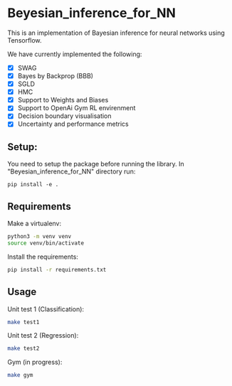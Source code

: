 # Beyesian_inference_for_NN

This is an implementation of Bayesian inference for neural networks using Tensorflow.

We have currently implemented the following:
- [x] SWAG
- [X] Bayes by Backprop (BBB)
- [X] SGLD
- [X] HMC
- [X] Support to Weights and Biases
- [X] Support to OpenAi Gym RL envirenment
- [X] Decision boundary visualisation
- [X] Uncertainty and performance metrics

## Setup:
You need to setup the package before running the library. In "Beyesian_inference_for_NN" directory run:
```
pip install -e .
```

## Requirements
Make a virtualenv:
```bash
python3 -m venv venv
source venv/bin/activate
```

Install the requirements:
```bash
pip install -r requirements.txt
```

## Usage
Unit test 1 (Classification):
```bash
make test1
```

Unit test 2 (Regression):
```bash
make test2
```

Gym (in progress):
```bash
make gym
```
